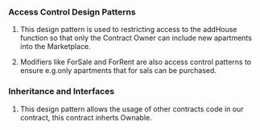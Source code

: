 ### Access Control Design Patterns

1. This design pattern is used to restricting access to the addHouse function so that only the Contract Owner can include new apartments into the Marketplace.

2. Modifiers like ForSale and ForRent are also access control patterns to ensure e.g.only apartments that for sals can be purchased.

### Inheritance and Interfaces

1. This design pattern allows the usage of other contracts code in our contract, this contract inherts Ownable.

